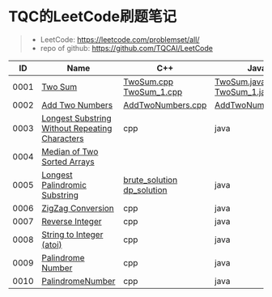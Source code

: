 # TQC的LeetCode刷题笔记

>- LeetCode: https://leetcode.com/problemset/all/
>- repo of github: https://github.com/TQCAI/LeetCode

|ID|Name|C++|Java|Python|Category|
|--|--|--|--|--|--|
|0001|[Two Sum](https://leetcode.com/problems/two-sum/)|[TwoSum.cpp](./Cpp/TwoSum.cpp)<br/>[TwoSum_1.cpp](./Cpp/TwoSum_1.cpp)|[TwoSum.java](./Java/src/TwoSum.java)<br/>[TwoSum_1.java](./Java/src/TwoSum_1.java)|[TwoSum.py](./Python/TwoSum.py)<br/>[TwoSum_1.py](./Python/TwoSum_1.py)||
|0002|[Add Two Numbers](https://leetcode.com/problems/add-two-numbers/)|[AddTwoNumbers.cpp](./Cpp/AddTwoNumbers.cpp)|[AddTwoNumbers.java](./Java/src/AddTwoNumbers.java)|[AddTwoNumbers.py](./Python/AddTwoNumbers.py)||
0003|[Longest Substring Without Repeating Characters](https://leetcode.com/problems/longest-substring-without-repeating-characters/)|cpp|java|[solution1](Python/LongestSubstringWithoutRepeatingCharacters.py)
0004|[Median of Two Sorted Arrays](https://leetcode.com/problems/median-of-two-sorted-arrays/)|
0005|[Longest Palindromic Substring](https://leetcode.com/problems/longest-palindromic-substring/)|[brute_solution](Cpp/LongestPalindromicSubstring_brute.cpp)<br>[dp_solution](Cpp/LongestPalindromicSubstring_dp.cpp)|java|[dp_solution](Python/LongestPalindromicSubstring.py)
0006|[ZigZag Conversion](https://leetcode.com/problems/zigzag-conversion/)|cpp|java|[solution](Python/ZigZagConversion.py)
0007|[Reverse Integer](https://leetcode.com/problems/reverse-integer/)|cpp|java|[solution](Python/ReverseInteger.py)
0008|[String to Integer (atoi)](https://leetcode.com/problems/string-to-integer-atoi/)|cpp|java|[solution](Python/StringtoInteger.py)
0009|[Palindrome Number](https://leetcode.com/problems/palindrome-number/)|cpp|java|[solution](Python/PalindromeNumber.py)
0010|[PalindromeNumber](https://leetcode.com/problems/palindrome-number/)|cpp|java|python

